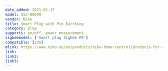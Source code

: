 ```yaml
---
date_added: 2021-01-17
model: 552-80699
vendor: Niko 
title: Smart Plug with Pin Earthing
category: plug
supports: on/off, power measurement
zigbeemodel: ['Smart plug Zigbee PE']
compatible: [z2m]
mlink: https://www.niko.eu/en/products/niko-home-control/products-for-traditional-wiring/smart-plug-with-pin-earthing-zigbee-productmodel-niko-59574367-4d82-576a-8142-5de4ecdad7b1/552-80699
link: 
link2: 
link3: 
---
```

